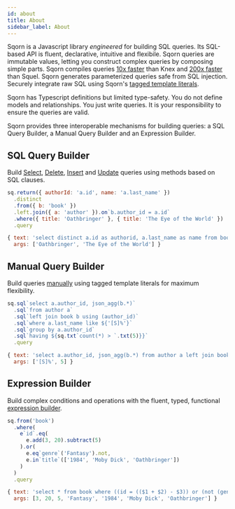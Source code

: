 ```yaml
---
id: about
title: About
sidebar_label: About
---
```


Sqorn is a Javascript library *engineered* for building SQL queries. Its SQL-based API is fluent, declarative, intuitive and flexibile. Sqorn queries are immutable values, letting you construct complex queries by composing simple parts. Sqorn compiles queries [10x faster](/benchmarks.html) than Knex and [200x faster](/benchmarks.html) than Squel. Sqorn generates parameterized queries safe from SQL injection. Securely integrate raw SQL using Sqorn's [tagged template literals](https://developer.mozilla.org/en-US/docs/Web/JavaScript/Reference/Template_literals#Tagged_templates).

Sqorn has Typescript definitions but limited type-safety. You do not define models and relationships. You just write queries. It is your responsibility to ensure the queries are valid.

Sqorn provides three interoperable mechanisms for building queries: a SQL Query Builder, a Manual Query Builder and an Expression Builder.

## SQL Query Builder

Build [Select](select-queries), [Delete](delete-queries), [Insert](insert-queries) and [Update](update-queries) queries using methods based on SQL clauses.

```js
sq.return({ authorId: 'a.id', name: 'a.last_name' })
  .distinct
  .from({ b: 'book' })
  .left.join({ a: 'author' }).on`b.author_id = a.id`
  .where({ title: 'Oathbringer' }, { title: 'The Eye of the World' })
  .query

{ text: 'select distinct a.id as authorid, a.last_name as name from book as b left join author a on b.author_id = a.id where (title = $1) or (title = $2)',
  args: ['Oathbringer', 'The Eye of the World'] }
```

## Manual Query Builder

Build queries [manually](manual-queries) using tagged template literals for maximum flexibility.

```js
sq.sql`select a.author_id, json_agg(b.*)`
  .sql`from author a`
  .sql`left join book b using (author_id)`
  .sql`where a.last_name like ${'[S]%'}`
  .sql`group by a.author_id`
  .sql`having ${sq.txt`count(*) > `.txt(5)}}`
  .query

{ text: 'select a.author_id, json_agg(b.*) from author a left join book b using (author_id) where a.last_name like $1 group by a.author_id having count(*) > $2',
  args: ['[S]%', 5] }
```

## Expression Builder

Build complex conditions and operations with the fluent, typed, functional [expression builder](expressions).

```js
sq.from('book')
  .where(
    e`id`.eq(
      e.add(3, 20).subtract(5)
    ).or(
      e.eq`genre`('Fantasy').not,
      e.in`title`(['1984', 'Moby Dick', 'Oathbringer'])
    )
  )
  .query

{ text: 'select * from book where ((id = (($1 + $2) - $3)) or (not (genre = $4)) or (title in ($5, $6, $7)))',
  args: [3, 20, 5, 'Fantasy', '1984', 'Moby Dick', 'Oathbringer'] }
```

